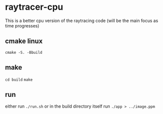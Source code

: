 # raytracer-cpu

This is a better cpu version of the raytracing code (will be the main focus as time progresses) 

## cmake linux
`cmake -S. -Bbuild`

## make
`cd build`
`make`

## run
either run
`./run.sh`
or 
in the build directory itself run
`./app > ../image.ppm`

